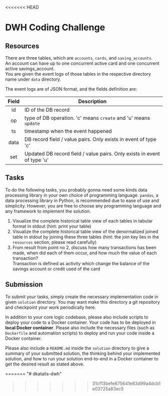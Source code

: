 <<<<<<< HEAD
# DWH Coding Challenge

## Resources

There are three tables, which are `accounts`, `cards`, and `saving_accounts`. <br>
An account can have up to one concurrent active card and one concurrent active savings_account. <br>
You are given the event logs of those tables in the respective directory name under `data` directory.

The event logs are of JSON format, and the fields definition are:

| Field | Description |
|:-----:|-------------|
| id | ID of the DB record |
| op | type of DB operation. 'c' means `create` and 'u' means `update` |
| ts | timestamp when the event happened |
| data | DB record field / value pairs. Only exists in event of type 'c' |
| set | Updated DB record field / value pairs. Only exists in event of type 'u' |

## Tasks

To do the following tasks, you probably gonna need some kinds data processing library in your own choice of programming language.
`pandas`, a data processing library in Python, is recommended due to ease of use and simplicity. However, you are free to choose
any programming language and any framework to implement the solution.

1. Visualize the complete historical table view of each tables in tabular format in stdout (hint: print your table)
2. Visualize the complete historical table view of the denormalized joined table in stdout by joining these three tables (hint: the join key lies in the `resources` section, please read carefully)
3. From result from point no 2, discuss how many transactions has been made, when did each of them occur, and how much the value of each transaction?  
   Transaction is defined as activity which change the balance of the savings account or credit used of the card
   
## Submission

To submit your tasks, simply create the necessary implementation code in given `solution` directory.
You may want make this directory a git repository and checkpoint your work periodically here.

In addition to your core logic codebase, please also include scripts to deploy your code to a Docker container.
Your code has to be deployed in **local Docker container**. Please also include the necessary files (such as `Dockerfile` and automation scripts)
to deploy and run your code inside a Docker container.

Please also include a `README.md` inside the `solution` directory to give a summary of your submitted solution,
the thinking behind your implemented solution, and how to run your solution end-to-end in a Docker container to get the desired result as stated above. 

=======
"# dkatalis-dwh" 
>>>>>>> 31cf13befe875641e83d99a4dcb1e03725a83ec5
